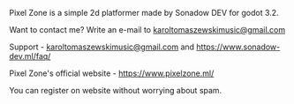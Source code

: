 Pixel Zone is a simple 2d platformer made by Sonadow DEV for godot 3.2.

Want to contact me? Write an e-mail to karoltomaszewskimusic@gmail.com

Support - karoltomaszewskimusic@gmail.com and https://www.sonadow-dev.ml/faq/


Pixel Zone's official website - https://www.pixelzone.ml/


You can register on website without worrying about spam.
